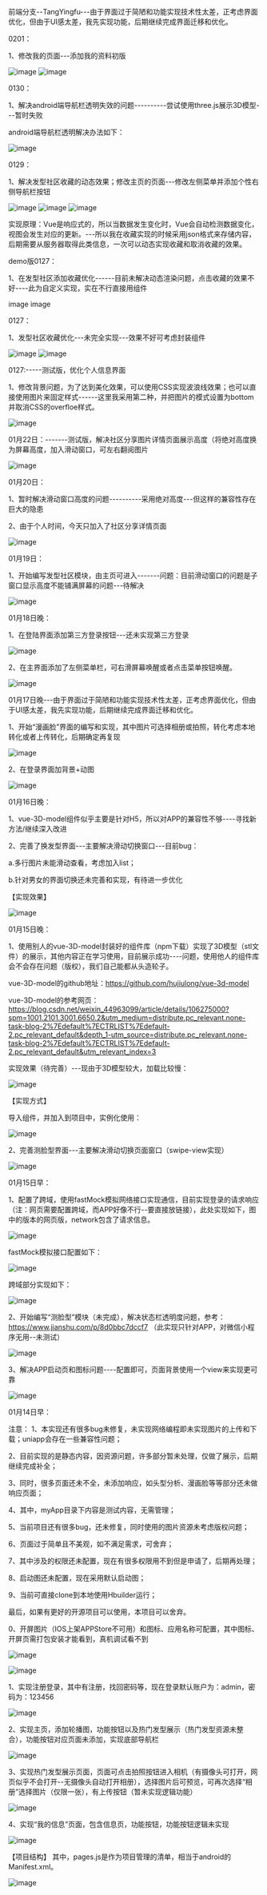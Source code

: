 前端分支--TangYingfu---由于界面过于简陋和功能实现技术性太差，正考虑界面优化，但由于UI感太差，我先实现功能，后期继续完成界面迁移和优化。

0201：

1、修改我的页面---添加我的资料初版

![image](https://user-images.githubusercontent.com/81294772/151920901-c101c800-4380-4680-b36c-51a5def680ad.png)
![image](https://user-images.githubusercontent.com/81294772/151920920-6e5d0d0a-f405-4d35-9761-a0655600e2c7.png)



0130：

1、解决android端导航栏透明失效的问题----------尝试使用three.js展示3D模型---暂时失败

android端导航栏透明解决办法如下：

![image](https://user-images.githubusercontent.com/81294772/151708991-30e4d935-9698-4cc7-ba1a-cc725483e16d.png)



0129：

1、解决发型社区收藏的动态效果；修改主页的页面---修改左侧菜单并添加个性右侧导航栏按钮

![image](https://user-images.githubusercontent.com/81294772/151669152-500a54b6-7bb8-491e-9696-6560fec11967.png)
![image](https://user-images.githubusercontent.com/81294772/151669186-08a623a2-f5fe-4ca3-837d-72f2f11d7320.png)
![image](https://user-images.githubusercontent.com/81294772/151669207-0ec75b10-2907-4c1d-9f33-0326e54224e3.png)


实现原理：Vue是响应式的，所以当数据发生变化时，Vue会自动检测数据变化，视图会发生对应的更新。---所以我在收藏实现的时候采用json格式来存储内容，后期需要从服务器取得此类信息，一次可以动态实现收藏和取消收藏的效果。


demo版0127：

1、在发型社区添加收藏优化------目前未解决动态渲染问题，点击收藏的效果不好----此为自定义实现，实在不行直接用组件

image image


0127：

1、发型社区收藏优化---未完全实现---效果不好可考虑封装组件

![image](https://user-images.githubusercontent.com/81294772/151479328-f73315c1-681e-48a3-a7bb-94e516da0959.png)
![image](https://user-images.githubusercontent.com/81294772/151479287-3b7946dd-796d-4f2a-a2de-20fcc6b26a2b.png)



0127:-----测试版，优化个人信息界面

1、修改背景问题，为了达到美化效果，可以使用CSS实现波浪线效果；也可以直接使用图片来固定样式------这里我采用第二种，并把图片的模式设置为bottom并取消CSS的overfloe样式。

![image](https://user-images.githubusercontent.com/81294772/151210589-d113df01-0010-4fc9-b47f-a83bb26855f3.png)



01月22日：-------测试版，解决社区分享图片详情页面展示高度（将绝对高度换为屏幕高度，加入滑动窗口，可左右翻阅图片

![image](https://user-images.githubusercontent.com/81294772/150646179-e12888e4-9bdc-4335-bd62-bae1dec67ff2.png)



01月20日：

1、暂时解决滑动窗口高度的问题----------采用绝对高度---但这样的兼容性存在巨大的隐患

2、由于个人时间，今天只加入了社区分享详情页面

![image](https://user-images.githubusercontent.com/81294772/150392162-746fbffb-930d-49d5-a59b-14448a0ab21d.png)



01月19日：

1、开始编写发型社区模块，由主页可进入-------问题：目前滑动窗口的问题是子窗口显示高度不能铺满屏幕的问题---待解决

![image](https://user-images.githubusercontent.com/81294772/150178238-06f2669a-d16f-4b33-91b3-5d2339273027.png)



01月18日晚：

1、在登陆界面添加第三方登录按钮---还未实现第三方登录

![image](https://user-images.githubusercontent.com/81294772/149988596-47cec450-70fb-4cb5-a41b-eda1b956e310.png)

2、在主界面添加了左侧菜单栏，可右滑屏幕唤醒或者点击菜单按钮唤醒。

![image](https://user-images.githubusercontent.com/81294772/149988856-407a12ee-3a5e-4820-9bcf-2c9079d1cdcd.png)



01月17日晚---由于界面过于简陋和功能实现技术性太差，正考虑界面优化，但由于UI感太差，我先实现功能，后期继续完成界面迁移和优化。

1、开始“漫画脸”界面的编写和实现，其中图片可选择相册或拍照，转化考虑本地转化或者上传转化，后期确定再复现

![image](https://user-images.githubusercontent.com/81294772/149811211-2108892b-0eb6-4f46-b33e-6bb99fb389d7.png)

2、在登录界面加背景+动图

![image](https://user-images.githubusercontent.com/81294772/149818964-c0e37695-73a2-485f-9a22-5aa9a61a1eed.png)




01月16日晚：

1、vue-3D-model组件似乎主要是针对H5，所以对APP的兼容性不够----寻找新方法/继续深入改进

2、完善了换发型界面---主要解决滑动切换窗口---目前bug：

a.多行图片未能滑动查看，考虑加入list；

b.针对男女的界面切换还未完善和实现，有待进一步优化

【实现效果】

![image](https://user-images.githubusercontent.com/81294772/149670620-22b86bff-5b33-4d26-80f3-86d146d8ec8b.png)



01月15日晚：

1、使用别人的vue-3D-model封装好的组件库（npm下载）实现了3D模型（stl文件）的展示，其他内容正在学习使用，目前展示成功----问题，使用他人的组件库会不会存在问题（版权），我们自己能都从头造轮子。

vue-3D-model的github地址：https://github.com/hujiulong/vue-3d-model

vue-3D-model的参考网页：https://blog.csdn.net/weixin_44963099/article/details/106275000?spm=1001.2101.3001.6650.2&utm_medium=distribute.pc_relevant.none-task-blog-2%7Edefault%7ECTRLIST%7Edefault-2.pc_relevant_default&depth_1-utm_source=distribute.pc_relevant.none-task-blog-2%7Edefault%7ECTRLIST%7Edefault-2.pc_relevant_default&utm_relevant_index=3

实现效果（待完善）---现由于3D模型较大，加载比较慢：

![image](https://user-images.githubusercontent.com/81294772/149628925-d635d6d3-008b-468a-8f5e-0e45cd58afde.png)

【实现方式】

导入组件，并加入到项目中，实例化使用：

![image](https://user-images.githubusercontent.com/81294772/149628967-109f1c23-95cb-4a92-b201-03d0ab8b5e8f.png)


2、完善测脸型界面---主要解决滑动切换页面窗口（swipe-view实现）

![image](https://user-images.githubusercontent.com/81294772/149626500-a18bbf51-2868-4816-83ec-3547180f701d.png)


01月15日早：

1、配置了跨域，使用fastMock模拟网络接口实现通信，目前实现登录的请求响应（注：网页需要配置跨域，而APP好像不行--要直接放链接），此处实现如下，图中的版本的网页版，network包含了请求信息。

![image](https://user-images.githubusercontent.com/81294772/149561356-a8fcdbbb-6c10-4502-8d6d-8b388cd3bc6f.png)

fastMock模拟接口配置如下：

![image](https://user-images.githubusercontent.com/81294772/149561449-8818bd1c-4e77-40bd-b10d-03958b379173.png)

跨域部分实现如下：

![image](https://user-images.githubusercontent.com/81294772/149561571-cbf51df5-0fcc-410c-9f2b-4da586a80edf.png)


2、开始编写“测脸型”模块（未完成），解决状态栏透明度问题，参考：https://www.jianshu.com/p/8d0bbc7dccf7 （此实现只针对APP，对微信小程序无用--未测试）

![image](https://user-images.githubusercontent.com/81294772/149561714-65b9c14b-1347-4204-9b2b-a28709538fee.png)

3、解决APP启动页和图标问题----配置即可，页面背景使用一个view来实现更可靠

![image](https://user-images.githubusercontent.com/81294772/149561928-105b75c2-c625-4fd8-bfad-860998f5c7a8.png)



01月14日早：

注意：
  1、本实现还有很多bug未修复，未实现网络编程即未实现图片的上传和下载；uniapp会存在一些兼容性问题；
  
  2、目前实现的是静态内容，因资源问题，许多部分暂未处理，仅做了展示，后期继续完成补全；
  
  3、同时，很多页面还未不全，未添加响应，如头型分析、漫画脸等等部分还未做响应页面；
  
  4、其中，myApp目录下内容是测试内容，无需管理；
  
  5、当前项目还有很多bug，还未修复，同时使用的图片资源未考虑版权问题；
  
  6、页面过于简单且不美观，如不满足需求，可舍弃；
  
  7、其中涉及的权限还未配置，现在有很多权限用不到但是申请了，后期再处理；
  
  8、启动图还未配置，现在采用默认启动图；
  
  9、当前可直接clone到本地使用Hbuilder运行；
  
  最后，如果有更好的开源项目可以使用，本项目可以舍弃。
  
  
0、开屏图片（IOS上架APPStore不可用）和图标、应用名称可配置，其中图标、开屏页需打包安装才能看到，真机调试看不到

![image](https://user-images.githubusercontent.com/81294772/149462244-d4286298-1f71-4727-9f30-56ed7d720402.png)

![image](https://user-images.githubusercontent.com/81294772/149462278-a04bccf7-fdd4-4013-98cc-420b31aa1863.png)


  
1、实现注册登录，其中有注册，找回密码等，现在登录默认账户为：admin，密码为：123456

![image](https://user-images.githubusercontent.com/81294772/149372040-93af2a8a-ca74-458c-b329-095bd791bdd6.png)

2、实现主页，添加轮播图，功能按钮以及热门发型展示（热门发型资源未整合），功能按钮对应页面未添加，实现底部导航栏

![image](https://user-images.githubusercontent.com/81294772/149372084-b97af6fc-610d-4bbb-95eb-496869f1fe32.png)

3、实现热门发型展示页面，页面可点击拍照按钮进入相机（有摄像头可打开，网页似乎不会打开--无摄像头自动打开相册），选择图片后可预览，可再次选择“相册”选择图片（仅限一张），有上传按钮（暂未实现逻辑功能）

![image](https://user-images.githubusercontent.com/81294772/149372146-131334cc-2a3d-4557-b937-f119d7d50210.png)

4、实现“我的信息”页面，包含信息页，功能按钮，功能按钮逻辑未实现

![image](https://user-images.githubusercontent.com/81294772/149372200-ee24036b-b3fb-4f37-8fb1-8e7e73e9228f.png)

【项目结构】
其中，pages.js是作为项目管理的清单，相当于android的Manifest.xml。

![image](https://user-images.githubusercontent.com/81294772/149372698-44ad6227-449b-4678-9ab4-b05a935d1243.png)
